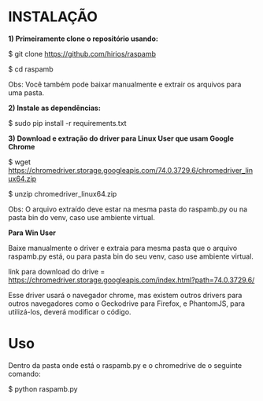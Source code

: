 # INSTALAÇÃO 

**1) Primeiramente clone o repositório usando:**

$ git clone https://github.com/hirios/raspamb

$ cd raspamb


Obs: Você também pode baixar manualmente e extrair os arquivos para uma pasta.


**2) Instale as dependências:**

$ sudo pip install -r requirements.txt


**3) Download e extração do driver para Linux User que usam Google Chrome**

$ wget https://chromedriver.storage.googleapis.com/74.0.3729.6/chromedriver_linux64.zip

$ unzip chromedriver_linux64.zip

Obs: O arquivo extraído deve estar na mesma pasta do raspamb.py ou na pasta bin do venv, caso use ambiente virtual.

**Para Win User**

Baixe manualmente o driver e extraia para mesma pasta que o arquivo raspamb.py está, ou para pasta bin do seu venv, caso use ambiente virtual.

link para download do drive = https://chromedriver.storage.googleapis.com/index.html?path=74.0.3729.6/

Esse driver usará o navegador chrome, mas existem outros drivers para outros navegadores como o Geckodrive  para Firefox, e PhantomJS, para utilizá-los, deverá modificar o código.


# Uso

Dentro da pasta onde está o raspamb.py e o chromedrive de o seguinte comando:

$ python raspamb.py




